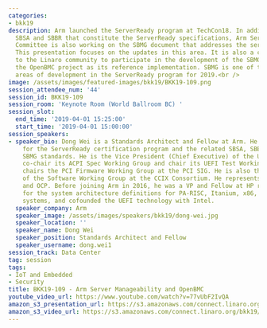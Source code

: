 ```yaml
---
categories:
- bkk19
description: Arm launched the ServerReady program at TechCon18. In addition to the
  SBSA and SBBR that constitute the ServerReady specifications, Arm Server Advisory
  Committee is also working on the SBMG document that addresses the server manageability.
  This presentation focuses on the updates in this area. It is also a call for action
  to the Linaro community to participate in the development of the SBMG and enhance
  the OpenBMC project as its reference implementation. SBMG is one of the main focus
  areas of development in the ServerReady program for 2019.<br />
image: /assets/images/featured-images/bkk19/BKK19-109.png
session_attendee_num: '44'
session_id: BKK19-109
session_room: 'Keynote Room (World Ballroom BC) '
session_slot:
  end_time: '2019-04-01 15:25:00'
  start_time: '2019-04-01 15:00:00'
session_speakers:
- speaker_bio: Dong Wei is a Standards Architect and Fellow at Arm. He is responsible
    for the ServerReady certification program and the related SBSA, SBBR, EBBR and
    SBMG standards. He is the Vice President (Chief Executive) of the UEFI Forum,
    co-chair its ACPI Spec Working Group and chair its UEFI Test Working Group. He
    chairs the PCI Firmware Working Group at the PCI SIG. He is also the vice-chair
    of the Software Working Group at the CCIX Consortium. He represents Arm at DMTF
    and OCP. Before joining Arm in 2016, he was a VP and Fellow at HP responsible
    for the system architecture definitions for PA-RISC, Itanium, x86, and RISC-V
    systems, and cofounded the UEFI technology with Intel.
  speaker_company: Arm
  speaker_image: /assets/images/speakers/bkk19/dong-wei.jpg
  speaker_location: ''
  speaker_name: Dong Wei
  speaker_position: Standards Architect and Fellow
  speaker_username: dong.wei1
session_track: Data Center
tag: session
tags:
- IoT and Embedded
- Security
title: BKK19-109 - Arm Server Manageability and OpenBMC
youtube_video_url: https://www.youtube.com/watch?v=77vUbF2IvQA
amazon_s3_presentation_url: https://s3.amazonaws.com/connect.linaro.org/bkk19/presentations/bkk19-109.pdf
amazon_s3_video_url: https://s3.amazonaws.com/connect.linaro.org/bkk19/videos/bkk19-100k.mp4
---
```

